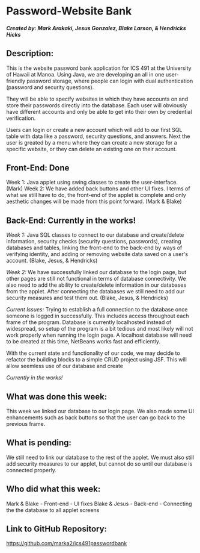 # Password-Website Bank
##### Created by: Mark Arakaki, Jesus Gonzalez, Blake Larson, & Hendricks Hicks

## Description: <br />
This is the website password bank application for ICS 491 at the University of Hawaii at Manoa. Using Java, we are developing an all in one user-friendly password storage, where people can login with dual authentication (password and security questions). <br />

They will be able to specify websites in which they have accounts on and store their passwords directly into the database. Each user will obviously have different accounts and only be able to get into their own by credential verification. <br />

Users can login or create a new account which will add to our first SQL table with data like a password, security questions, and answers. Next the user is greated by a menu where they can create a new storage for a specific website, or they can delete an existing one on their account.

## Front-End: Done <br />
Week 1: Java applet using swing classes to create the user-interface. (Mark)
Week 2: We have added back buttons and other UI fixes. I terms of what we still have to do, the front-end of the applet is complete and only aesthetic changes will be made from this point forward. (Mark & Blake)

## Back-End: Currently in the works!<br />
*Week 1:* Java SQL classes to connect to our database and create/delete information, security checks (security questions, passwords), creating databases and tables, linking the front-end to the back-end by ways of verifying identity, and adding or removing website data saved on a user's account. (Blake, Jesus, & Hendricks) <br />

*Week 2:* We have successfully linked our database to the login page, but other pages are still not functional in terms of database connectivity. We also need to add the ability to create/delete information in our databases from the applet. After connecting the databases we still need to add our security measures and test them out. (Blake, Jesus, & Hendricks) <br />

*Current Issues:* Trying to establish a full connection to the database once someone is logged in successfully. This includes access throughout each frame of the program. Database is currently localhosted instead of widespread, so setup of the program is a bit tedious and most likely will not work properly when running the login page. A localhost database will need to be created at this time, NetBeans works fast and efficiently. <br />

With the current state and functionality of our code, we may decide to refactor the building blocks to a simple CRUD project using JSF. This will allow seemless use of our database and create <br />

*Currently in the works!*

## What was done this week: <br />

This week we linked our database to our login page. We also made some UI enhancements such as back buttons so that the user can go back to the previous frame. 
## What is pending: <br />

We still need to link our database to the rest of the applet. We must also still add security measures to our applet, but cannot do so until our database is connected properly. 
## Who did what this week: <br />

Mark & Blake - Front-end - UI fixes 
Blake & Jesus - Back-end - Connecting the the database to all applet screens

## Link to GitHub Repository:
https://github.com/marka2/ics491passwordbank
